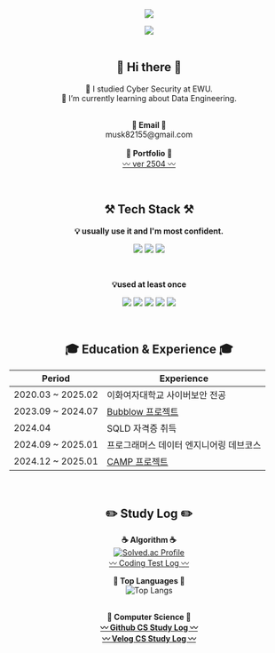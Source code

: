 <div align="center">
    <img src="https://capsule-render.vercel.app/api?type=waving&color=gradient&height=220&section=header&text=bkshin&fontSize=70" /><br>

<a href="https://velog.io/@takeon/posts" target="_blank"><img src =   "https://img.shields.io/badge/Velog-20C997?logo=velog&logoColor=white"></a>
<br><br>

## 👋 Hi there 👋
  🔭 I studied Cyber Security at EWU.<br>
  🌱 I’m currently learning about Data Engineering.<br>
  <br>

  <p align="center">
    <Strong>📧 Email 📧</Strong><br>
    musk82155@gmail.com<br><br>
    <Strong>📑 Portfolio 📑</Strong><br>
    <a href="https://github.com/bkshin01/portfolio" target="_blank">〰️ ver 2504 〰️</a><br>
  </p><br>

## ⚒️ Tech Stack ⚒️
  <Strong>💡 usually use it and I'm most confident.</Strong><br>
  <p align="center" display="inline-block">
    <img src="https://img.shields.io/badge/Python-3776AB?style=for-the-badge&logo=Python&logoColor=white">
    <img src="https://img.shields.io/badge/Airflow-3706AB?style=for-the-badge&logo=Python&logoColor=white">
    <img src="https://img.shields.io/badge/MySQL-00000F?style=for-the-badge&logo=mysql&logoColor=white">
  </p>
  <br>

  <Strong>💡used at least once</Strong><br>
  <p align="center" display="inline-block">
    <img src="https://img.shields.io/badge/Java-ED8B00?style=for-the-badge&logo=openjdk&logoColor=white">
    <img src="https://img.shields.io/badge/AWS-232F3E?style=for-the-badge&logo=Amazon AWS&logoColor=white">
    <img src="https://img.shields.io/badge/html-E34F26?style=for-the-badge&logo=html5&logoColor=white">
    <img src="https://img.shields.io/badge/Node.js-339933?style=for-the-badge&logo=Node.js&logoColor=black">
    <img src="https://img.shields.io/badge/C-A8B9CC?style=for-the-badge&logo=C&logoColor=white">
  </p>
  <br>

## 🎓 Education & Experience 🎓
| Period | Experience |
| ------ | ---------- |
| 2020.03 ~ 2025.02 | 이화여자대학교 사이버보안 전공 |
| 2023.09 ~ 2024.07 | [Bubblow 프로젝트](https://github.com/bkshin01/NER-SA-with-GPU) |
| 2024.04 | SQLD 자격증 취득 |
| 2024.09 ~ 2025.01 | 프로그래머스 데이터 엔지니어링 데브코스 |
| 2024.12 ~ 2025.01 | [CAMP 프로젝트](https://github.com/ClimateAndMarketPrediction/CAMP-project) |
<br>

## ✏️ Study Log ✏️
  <Strong>☕ Algorithm ☕</Strong><br>
  [![Solved.ac Profile](http://mazassumnida.wtf/api/generate_badge?boj=musk82155)](https://solved.ac/musk82155)<br>
  [〰️ Coding Test Log 〰️](https://github.com/bkshin01/Algorithm)

  <Strong>📢 Top Languages 📢</Strong><br>
  ![Top Langs](https://github-readme-stats.vercel.app/api/top-langs/?username=bkshin01&layout=compact&theme=tokyonight)  
  <br>

  <Strong>🧮 Computer Science 🧮</String><br>
  <a href="https://github.com/bkshin01/CSstudy" target="_blank">〰️ Github CS Study Log 〰️</a><br>
  <a href="https://velog.io/@takeon/series/CSstudy" target="_blank">〰️ Velog CS Study Log 〰️</a><br>

